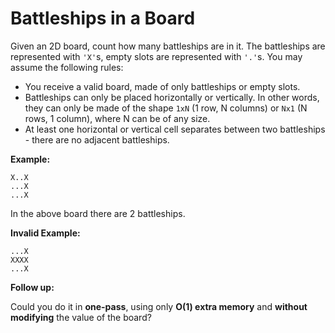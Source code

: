 # Battleships in a Board

Given an 2D board, count how many battleships are in it. The battleships are represented with `'X'`s, empty slots are represented with `'.'`s. You may assume the following rules:

- You receive a valid board, made of only battleships or empty slots.
- Battleships can only be placed horizontally or vertically. In other words, they can only be made of the shape `1xN` (1 row, N columns) or `Nx1` (N rows, 1 column), where N can be of any size.
- At least one horizontal or vertical cell separates between two battleships - there are no adjacent battleships.

__Example:__

```pseudo
X..X
...X
...X
```

In the above board there are 2 battleships.

__Invalid Example:__

```pseudo
...X
XXXX
...X
```

__Follow up:__

Could you do it in __one-pass__, using only __O(1) extra memory__ and __without modifying__ the value of the board?
